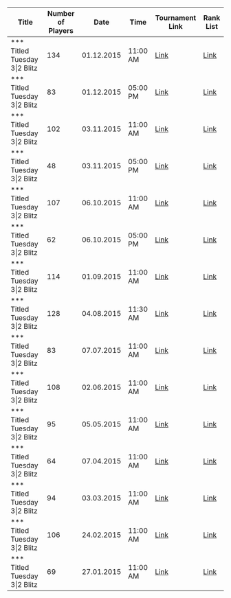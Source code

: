 | Title                         |   Number of Players | Date       | Time     | Tournament Link                                                               | Rank List                                                                                              |
|-------------------------------|---------------------|------------|----------|-------------------------------------------------------------------------------|--------------------------------------------------------------------------------------------------------|
| *** Titled Tuesday 3\|2 Blitz |                 134 | 01.12.2015 | 11:00 AM | [Link](https://www.chess.com/tournament/live/-titled-tuesday-32-blitz-599888) | [Link](https://github.com/cmgchess/Titled-Tuesday-Data/blob/main/-titled-tuesday-32-blitz-599888.json) |
| *** Titled Tuesday 3\|2 Blitz |                  83 | 01.12.2015 | 05:00 PM | [Link](https://www.chess.com/tournament/live/-titled-tuesday-32-blitz-599889) | [Link](https://github.com/cmgchess/Titled-Tuesday-Data/blob/main/-titled-tuesday-32-blitz-599889.json) |
| *** Titled Tuesday 3\|2 Blitz |                 102 | 03.11.2015 | 11:00 AM | [Link](https://www.chess.com/tournament/live/-titled-tuesday-32-blitz-581107) | [Link](https://github.com/cmgchess/Titled-Tuesday-Data/blob/main/-titled-tuesday-32-blitz-581107.json) |
| *** Titled Tuesday 3\|2 Blitz |                  48 | 03.11.2015 | 05:00 PM | [Link](https://www.chess.com/tournament/live/-titled-tuesday-32-blitz-581108) | [Link](https://github.com/cmgchess/Titled-Tuesday-Data/blob/main/-titled-tuesday-32-blitz-581108.json) |
| *** Titled Tuesday 3\|2 Blitz |                 107 | 06.10.2015 | 11:00 AM | [Link](https://www.chess.com/tournament/live/-titled-tuesday-32-blitz-578421) | [Link](https://github.com/cmgchess/Titled-Tuesday-Data/blob/main/-titled-tuesday-32-blitz-578421.json) |
| *** Titled Tuesday 3\|2 Blitz |                  62 | 06.10.2015 | 05:00 PM | [Link](https://www.chess.com/tournament/live/-titled-tuesday-32-blitz-578422) | [Link](https://github.com/cmgchess/Titled-Tuesday-Data/blob/main/-titled-tuesday-32-blitz-578422.json) |
| *** Titled Tuesday 3\|2 Blitz |                 114 | 01.09.2015 | 11:00 AM | [Link](https://www.chess.com/tournament/live/-titled-tuesday-32-blitz-544055) | [Link](https://github.com/cmgchess/Titled-Tuesday-Data/blob/main/-titled-tuesday-32-blitz-544055.json) |
| *** Titled Tuesday 3\|2 Blitz |                 128 | 04.08.2015 | 11:30 AM | [Link](https://www.chess.com/tournament/live/-titled-tuesday-32-blitz-554875) | [Link](https://github.com/cmgchess/Titled-Tuesday-Data/blob/main/-titled-tuesday-32-blitz-554875.json) |
| *** Titled Tuesday 3\|2 Blitz |                  83 | 07.07.2015 | 11:00 AM | [Link](https://www.chess.com/tournament/live/-titled-tuesday-32-blitz-544053) | [Link](https://github.com/cmgchess/Titled-Tuesday-Data/blob/main/-titled-tuesday-32-blitz-544053.json) |
| *** Titled Tuesday 3\|2 Blitz |                 108 | 02.06.2015 | 11:00 AM | [Link](https://www.chess.com/tournament/live/-titled-tuesday-32-blitz-520632) | [Link](https://github.com/cmgchess/Titled-Tuesday-Data/blob/main/-titled-tuesday-32-blitz-520632.json) |
| *** Titled Tuesday 3\|2 Blitz |                  95 | 05.05.2015 | 11:00 AM | [Link](https://www.chess.com/tournament/live/-titled-tuesday-32-blitz-509656) | [Link](https://github.com/cmgchess/Titled-Tuesday-Data/blob/main/-titled-tuesday-32-blitz-509656.json) |
| *** Titled Tuesday 3\|2 Blitz |                  64 | 07.04.2015 | 11:00 AM | [Link](https://www.chess.com/tournament/live/-titled-tuesday-32-blitz-509655) | [Link](https://github.com/cmgchess/Titled-Tuesday-Data/blob/main/-titled-tuesday-32-blitz-509655.json) |
| *** Titled Tuesday 3\|2 Blitz |                  94 | 03.03.2015 | 11:00 AM | [Link](https://www.chess.com/tournament/live/-titled-tuesday-32-blitz-492387) | [Link](https://github.com/cmgchess/Titled-Tuesday-Data/blob/main/-titled-tuesday-32-blitz-492387.json) |
| *** Titled Tuesday 3\|2 Blitz |                 106 | 24.02.2015 | 11:00 AM | [Link](https://www.chess.com/tournament/live/-titled-tuesday-32-blitz-492386) | [Link](https://github.com/cmgchess/Titled-Tuesday-Data/blob/main/-titled-tuesday-32-blitz-492386.json) |
| *** Titled Tuesday 3\|2 Blitz |                  69 | 27.01.2015 | 11:00 AM | [Link](https://www.chess.com/tournament/live/-titled-tuesday-32-blitz-459814) | [Link](https://github.com/cmgchess/Titled-Tuesday-Data/blob/main/-titled-tuesday-32-blitz-459814.json) |